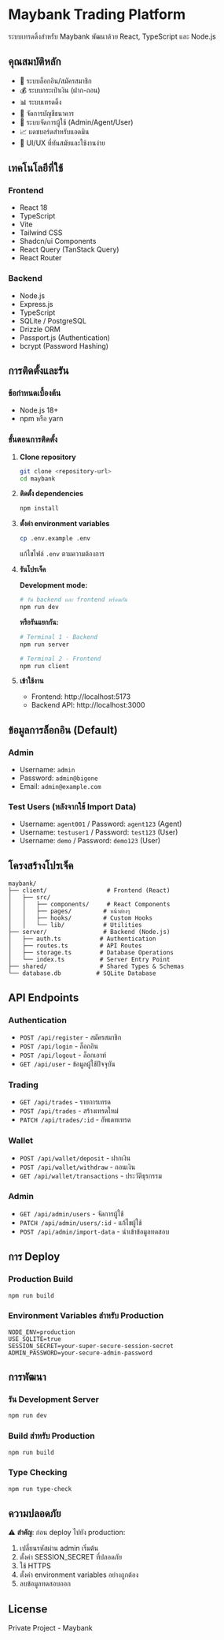 # Maybank Trading Platform

ระบบเทรดดิ้งสำหรับ Maybank พัฒนาด้วย React, TypeScript และ Node.js

## คุณสมบัติหลัก

- 🔐 ระบบล็อกอิน/สมัครสมาชิก
- 💰 ระบบกระเป๋าเงิน (ฝาก-ถอน)
- 📊 ระบบเทรดดิ้ง
- 🏦 จัดการบัญชีธนาคาร
- 👥 ระบบจัดการผู้ใช้ (Admin/Agent/User)
- 📈 แดชบอร์ดสำหรับแอดมิน
- 🎨 UI/UX ที่ทันสมัยและใช้งานง่าย

## เทคโนโลยีที่ใช้

### Frontend
- React 18
- TypeScript
- Vite
- Tailwind CSS
- Shadcn/ui Components
- React Query (TanStack Query)
- React Router

### Backend
- Node.js
- Express.js
- TypeScript
- SQLite / PostgreSQL
- Drizzle ORM
- Passport.js (Authentication)
- bcrypt (Password Hashing)

## การติดตั้งและรัน

### ข้อกำหนดเบื้องต้น
- Node.js 18+ 
- npm หรือ yarn

### ขั้นตอนการติดตั้ง

1. **Clone repository**
   ```bash
   git clone <repository-url>
   cd maybank
   ```

2. **ติดตั้ง dependencies**
   ```bash
   npm install
   ```

3. **ตั้งค่า environment variables**
   ```bash
   cp .env.example .env
   ```
   แก้ไขไฟล์ `.env` ตามความต้องการ

4. **รันโปรเจ็ค**
   
   **Development mode:**
   ```bash
   # รัน backend และ frontend พร้อมกัน
   npm run dev
   ```
   
   **หรือรันแยกกัน:**
   ```bash
   # Terminal 1 - Backend
   npm run server
   
   # Terminal 2 - Frontend  
   npm run client
   ```

5. **เข้าใช้งาน**
   - Frontend: http://localhost:5173
   - Backend API: http://localhost:3000

## ข้อมูลการล็อกอิน (Default)

### Admin
- Username: `admin`
- Password: `admin@bigone`
- Email: `admin@example.com`

### Test Users (หลังจากใช้ Import Data)
- Username: `agent001` / Password: `agent123` (Agent)
- Username: `testuser1` / Password: `test123` (User)
- Username: `demo` / Password: `demo123` (User)

## โครงสร้างโปรเจ็ค

```
maybank/
├── client/                 # Frontend (React)
│   ├── src/
│   │   ├── components/     # React Components
│   │   ├── pages/         # หน้าต่างๆ
│   │   ├── hooks/         # Custom Hooks
│   │   └── lib/           # Utilities
├── server/                # Backend (Node.js)
│   ├── auth.ts           # Authentication
│   ├── routes.ts         # API Routes
│   ├── storage.ts        # Database Operations
│   └── index.ts          # Server Entry Point
├── shared/               # Shared Types & Schemas
└── database.db          # SQLite Database
```

## API Endpoints

### Authentication
- `POST /api/register` - สมัครสมาชิก
- `POST /api/login` - ล็อกอิน
- `POST /api/logout` - ล็อกเอาท์
- `GET /api/user` - ข้อมูลผู้ใช้ปัจจุบัน

### Trading
- `GET /api/trades` - รายการเทรด
- `POST /api/trades` - สร้างเทรดใหม่
- `PATCH /api/trades/:id` - อัพเดทเทรด

### Wallet
- `POST /api/wallet/deposit` - ฝากเงิน
- `POST /api/wallet/withdraw` - ถอนเงิน
- `GET /api/wallet/transactions` - ประวัติธุรกรรม

### Admin
- `GET /api/admin/users` - จัดการผู้ใช้
- `PATCH /api/admin/users/:id` - แก้ไขผู้ใช้
- `POST /api/admin/import-data` - นำเข้าข้อมูลทดสอบ

## การ Deploy

### Production Build
```bash
npm run build
```

### Environment Variables สำหรับ Production
```env
NODE_ENV=production
USE_SQLITE=true
SESSION_SECRET=your-super-secure-session-secret
ADMIN_PASSWORD=your-secure-admin-password
```

## การพัฒนา

### รัน Development Server
```bash
npm run dev
```

### Build สำหรับ Production
```bash
npm run build
```

### Type Checking
```bash
npm run type-check
```

## ความปลอดภัย

⚠️ **สำคัญ**: ก่อน deploy ไปยัง production:

1. เปลี่ยนรหัสผ่าน admin เริ่มต้น
2. ตั้งค่า SESSION_SECRET ที่ปลอดภัย
3. ใช้ HTTPS
4. ตั้งค่า environment variables อย่างถูกต้อง
5. ลบข้อมูลทดสอบออก

## License

Private Project - Maybank
